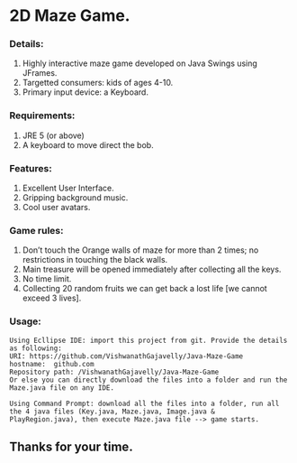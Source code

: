 # 2D Maze Game.

### Details: 
  1. Highly interactive maze game developed on Java Swings using JFrames.
  2. Targetted consumers: kids of ages 4-10.
  3. Primary input device: a Keyboard.
 
### Requirements:
  1. JRE 5 (or above)
  2. A keyboard to move direct the bob.

### Features:
  1. Excellent User Interface.
  2. Gripping background music.
  3. Cool user avatars.

### Game rules:
  1. Don’t touch the Orange walls of maze for more than 2 times; no restrictions in touching the black walls.
  2. Main treasure will be opened immediately after collecting all the keys.
  3. No time limit.
  4. Collecting 20 random fruits we can get back a lost life [we cannot exceed 3 lives].

### Usage: 
    Using Ecllipse IDE: import this project from git. Provide the details as following:
    URI: https://github.com/VishwanathGajavelly/Java-Maze-Game
    hostname:  github.com
    Repository path: /VishwanathGajavelly/Java-Maze-Game
    Or else you can directly download the files into a folder and run the Maze.java file on any IDE.
    
    Using Command Prompt: download all the files into a folder, run all the 4 java files (Key.java, Maze.java, Image.java &         PlayRegion.java), then execute Maze.java file --> game starts.

## Thanks for your time.
